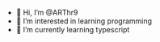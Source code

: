 - 👋 Hi, I’m @ARThr9
- 👀 I’m interested in learning programming
- 🌱 I’m currently learning typescript

<!---
ARThr9/ARThr9 is a ✨ special ✨ repository because its `README.md` (this file) appears on your GitHub profile.
You can click the Preview link to take a look at your changes.
--->
